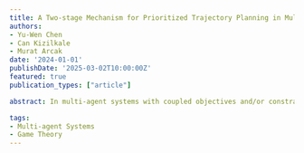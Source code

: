 ```yaml
---
title: A Two-stage Mechanism for Prioritized Trajectory Planning in Multi-Agent Systems
authors:
- Yu-Wen Chen
- Can Kizilkale
- Murat Arcak
date: '2024-01-01'
publishDate: '2025-03-02T10:00:00Z'
featured: true
publication_types: ["article"]

abstract: In multi-agent systems with coupled objectives and/or constraints, agents may misreport information to achieve individual gains. This issue is exacerbated when agents possess local decision-making power, such as in multi-agent trajectory planning, where the increased autonomy amplifies individual benefits at the expense of a higher social cost. To overcome this problem, we leverage the Vickrey-Clarke-Grove (VCG) framework and propose a strategyproof, two-stage mechanism. We further extend this mechanism to prioritized planning and prevent agents from manipulating their priority.

tags:
- Multi-agent Systems
- Game Theory
---
```

